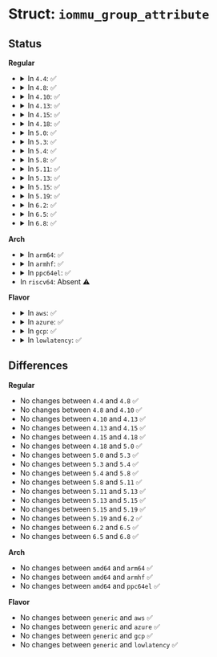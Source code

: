 # Struct: <code>iommu_group_attribute</code>

## Status
<b>Regular</b>
<ul>
<li>
<details>
<summary>In <code>4.4</code>: ✅</summary>

```c
struct iommu_group_attribute {
    struct attribute attr;
    ssize_t (*show)(struct iommu_group *, char *);
    ssize_t (*store)(struct iommu_group *, const char *, size_t);
};
```
</details>
</li>
<li>
<details>
<summary>In <code>4.8</code>: ✅</summary>

```c
struct iommu_group_attribute {
    struct attribute attr;
    ssize_t (*show)(struct iommu_group *, char *);
    ssize_t (*store)(struct iommu_group *, const char *, size_t);
};
```
</details>
</li>
<li>
<details>
<summary>In <code>4.10</code>: ✅</summary>

```c
struct iommu_group_attribute {
    struct attribute attr;
    ssize_t (*show)(struct iommu_group *, char *);
    ssize_t (*store)(struct iommu_group *, const char *, size_t);
};
```
</details>
</li>
<li>
<details>
<summary>In <code>4.13</code>: ✅</summary>

```c
struct iommu_group_attribute {
    struct attribute attr;
    ssize_t (*show)(struct iommu_group *, char *);
    ssize_t (*store)(struct iommu_group *, const char *, size_t);
};
```
</details>
</li>
<li>
<details>
<summary>In <code>4.15</code>: ✅</summary>

```c
struct iommu_group_attribute {
    struct attribute attr;
    ssize_t (*show)(struct iommu_group *, char *);
    ssize_t (*store)(struct iommu_group *, const char *, size_t);
};
```
</details>
</li>
<li>
<details>
<summary>In <code>4.18</code>: ✅</summary>

```c
struct iommu_group_attribute {
    struct attribute attr;
    ssize_t (*show)(struct iommu_group *, char *);
    ssize_t (*store)(struct iommu_group *, const char *, size_t);
};
```
</details>
</li>
<li>
<details>
<summary>In <code>5.0</code>: ✅</summary>

```c
struct iommu_group_attribute {
    struct attribute attr;
    ssize_t (*show)(struct iommu_group *, char *);
    ssize_t (*store)(struct iommu_group *, const char *, size_t);
};
```
</details>
</li>
<li>
<details>
<summary>In <code>5.3</code>: ✅</summary>

```c
struct iommu_group_attribute {
    struct attribute attr;
    ssize_t (*show)(struct iommu_group *, char *);
    ssize_t (*store)(struct iommu_group *, const char *, size_t);
};
```
</details>
</li>
<li>
<details>
<summary>In <code>5.4</code>: ✅</summary>

```c
struct iommu_group_attribute {
    struct attribute attr;
    ssize_t (*show)(struct iommu_group *, char *);
    ssize_t (*store)(struct iommu_group *, const char *, size_t);
};
```
</details>
</li>
<li>
<details>
<summary>In <code>5.8</code>: ✅</summary>

```c
struct iommu_group_attribute {
    struct attribute attr;
    ssize_t (*show)(struct iommu_group *, char *);
    ssize_t (*store)(struct iommu_group *, const char *, size_t);
};
```
</details>
</li>
<li>
<details>
<summary>In <code>5.11</code>: ✅</summary>

```c
struct iommu_group_attribute {
    struct attribute attr;
    ssize_t (*show)(struct iommu_group *, char *);
    ssize_t (*store)(struct iommu_group *, const char *, size_t);
};
```
</details>
</li>
<li>
<details>
<summary>In <code>5.13</code>: ✅</summary>

```c
struct iommu_group_attribute {
    struct attribute attr;
    ssize_t (*show)(struct iommu_group *, char *);
    ssize_t (*store)(struct iommu_group *, const char *, size_t);
};
```
</details>
</li>
<li>
<details>
<summary>In <code>5.15</code>: ✅</summary>

```c
struct iommu_group_attribute {
    struct attribute attr;
    ssize_t (*show)(struct iommu_group *, char *);
    ssize_t (*store)(struct iommu_group *, const char *, size_t);
};
```
</details>
</li>
<li>
<details>
<summary>In <code>5.19</code>: ✅</summary>

```c
struct iommu_group_attribute {
    struct attribute attr;
    ssize_t (*show)(struct iommu_group *, char *);
    ssize_t (*store)(struct iommu_group *, const char *, size_t);
};
```
</details>
</li>
<li>
<details>
<summary>In <code>6.2</code>: ✅</summary>

```c
struct iommu_group_attribute {
    struct attribute attr;
    ssize_t (*show)(struct iommu_group *, char *);
    ssize_t (*store)(struct iommu_group *, const char *, size_t);
};
```
</details>
</li>
<li>
<details>
<summary>In <code>6.5</code>: ✅</summary>

```c
struct iommu_group_attribute {
    struct attribute attr;
    ssize_t (*show)(struct iommu_group *, char *);
    ssize_t (*store)(struct iommu_group *, const char *, size_t);
};
```
</details>
</li>
<li>
<details>
<summary>In <code>6.8</code>: ✅</summary>

```c
struct iommu_group_attribute {
    struct attribute attr;
    ssize_t (*show)(struct iommu_group *, char *);
    ssize_t (*store)(struct iommu_group *, const char *, size_t);
};
```
</details>
</li>
</ul>
<b>Arch</b>
<ul>
<li>
<details>
<summary>In <code>arm64</code>: ✅</summary>

```c
struct iommu_group_attribute {
    struct attribute attr;
    ssize_t (*show)(struct iommu_group *, char *);
    ssize_t (*store)(struct iommu_group *, const char *, size_t);
};
```
</details>
</li>
<li>
<details>
<summary>In <code>armhf</code>: ✅</summary>

```c
struct iommu_group_attribute {
    struct attribute attr;
    ssize_t (*show)(struct iommu_group *, char *);
    ssize_t (*store)(struct iommu_group *, const char *, size_t);
};
```
</details>
</li>
<li>
<details>
<summary>In <code>ppc64el</code>: ✅</summary>

```c
struct iommu_group_attribute {
    struct attribute attr;
    ssize_t (*show)(struct iommu_group *, char *);
    ssize_t (*store)(struct iommu_group *, const char *, size_t);
};
```
</details>
</li>
<li>
In <code>riscv64</code>: Absent ⚠️
</li>
</ul>
<b>Flavor</b>
<ul>
<li>
<details>
<summary>In <code>aws</code>: ✅</summary>

```c
struct iommu_group_attribute {
    struct attribute attr;
    ssize_t (*show)(struct iommu_group *, char *);
    ssize_t (*store)(struct iommu_group *, const char *, size_t);
};
```
</details>
</li>
<li>
<details>
<summary>In <code>azure</code>: ✅</summary>

```c
struct iommu_group_attribute {
    struct attribute attr;
    ssize_t (*show)(struct iommu_group *, char *);
    ssize_t (*store)(struct iommu_group *, const char *, size_t);
};
```
</details>
</li>
<li>
<details>
<summary>In <code>gcp</code>: ✅</summary>

```c
struct iommu_group_attribute {
    struct attribute attr;
    ssize_t (*show)(struct iommu_group *, char *);
    ssize_t (*store)(struct iommu_group *, const char *, size_t);
};
```
</details>
</li>
<li>
<details>
<summary>In <code>lowlatency</code>: ✅</summary>

```c
struct iommu_group_attribute {
    struct attribute attr;
    ssize_t (*show)(struct iommu_group *, char *);
    ssize_t (*store)(struct iommu_group *, const char *, size_t);
};
```
</details>
</li>
</ul>

## Differences
<b>Regular</b>
<ul>
<li>
No changes between <code>4.4</code> and <code>4.8</code> ✅
</li>
<li>
No changes between <code>4.8</code> and <code>4.10</code> ✅
</li>
<li>
No changes between <code>4.10</code> and <code>4.13</code> ✅
</li>
<li>
No changes between <code>4.13</code> and <code>4.15</code> ✅
</li>
<li>
No changes between <code>4.15</code> and <code>4.18</code> ✅
</li>
<li>
No changes between <code>4.18</code> and <code>5.0</code> ✅
</li>
<li>
No changes between <code>5.0</code> and <code>5.3</code> ✅
</li>
<li>
No changes between <code>5.3</code> and <code>5.4</code> ✅
</li>
<li>
No changes between <code>5.4</code> and <code>5.8</code> ✅
</li>
<li>
No changes between <code>5.8</code> and <code>5.11</code> ✅
</li>
<li>
No changes between <code>5.11</code> and <code>5.13</code> ✅
</li>
<li>
No changes between <code>5.13</code> and <code>5.15</code> ✅
</li>
<li>
No changes between <code>5.15</code> and <code>5.19</code> ✅
</li>
<li>
No changes between <code>5.19</code> and <code>6.2</code> ✅
</li>
<li>
No changes between <code>6.2</code> and <code>6.5</code> ✅
</li>
<li>
No changes between <code>6.5</code> and <code>6.8</code> ✅
</li>
</ul>
<b>Arch</b>
<ul>
<li>
No changes between <code>amd64</code> and <code>arm64</code> ✅
</li>
<li>
No changes between <code>amd64</code> and <code>armhf</code> ✅
</li>
<li>
No changes between <code>amd64</code> and <code>ppc64el</code> ✅
</li>
</ul>
<b>Flavor</b>
<ul>
<li>
No changes between <code>generic</code> and <code>aws</code> ✅
</li>
<li>
No changes between <code>generic</code> and <code>azure</code> ✅
</li>
<li>
No changes between <code>generic</code> and <code>gcp</code> ✅
</li>
<li>
No changes between <code>generic</code> and <code>lowlatency</code> ✅
</li>
</ul>

